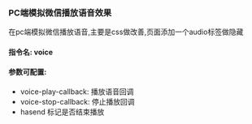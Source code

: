 ### PC端模拟微信播放语音效果
在pc端模拟微信播放语音,主要是css做改善,页面添加一个audio标签做隐藏
#### 指令名: voice
#### 参数可配置:
* voice-play-callback: 播放语音回调
* voice-stop-callback: 停止播放回调
* hasend 标记是否结束播放